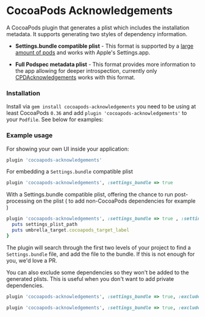 # CocoaPods Acknowledgements

A CocoaPods plugin that generates a plist which includes the installation metadata. It supports generating two styles of dependency information. 

* **Settings.bundle compatible plist** - This format is supported by a [large amount of pods](https://cocoapods.org/?q=acknow) and works with Apple's Settings.app.

* **Full Podspec metadata plist** - This format provides more information to the app allowing for deeper introspection, currently only [CPDAcknowledgements](https://github.com/cocoapods/CPDAcknowledgements) works with this format.

### Installation

Install via `gem install cocoapods-acknowledgements` you need to be using at least CocoaPods `0.36` and add `plugin 'cocoapods-acknowledgements'` to your `Podfile`. See below for examples:

### Example usage

For showing your own UI inside your application:

``` ruby
plugin 'cocoapods-acknowledgements'
```

For embedding a `Settings.bundle` compatible plist

``` ruby
plugin 'cocoapods-acknowledgements', :settings_bundle => true
```

With a Settings.bundle compatible plist, offering the chance to run post-processing on the plist ( to add non-CocoaPods dependencies for example )

``` ruby
plugin 'cocoapods-acknowledgements', :settings_bundle => true , :settings_post_process => Proc.new { |settings_plist_path, umbrella_target| 
  puts settings_plist_path 
  puts umbrella_target.cocoapods_target_label
}
```

The plugin will search through the first two levels of your project to find a `Settings.bundle` file, and add the file to the bundle. If this is not enough for you, we'd love a PR. 

You can also exclude some dependencies so they won't be added to the generated plists. This is useful when you don't want to add private dependencies.

```ruby
plugin 'cocoapods-acknowledgements', :settings_bundle => true, :exclude => 'PrivateKit'

plugin 'cocoapods-acknowledgements', :settings_bundle => true, :exclude => ['PrivateKit', 'SecretLib']
```
